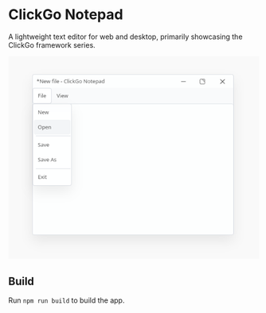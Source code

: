 # ClickGo Notepad
A lightweight text editor for web and desktop, primarily showcasing the ClickGo framework series.

<p align="center"><img src="doc/form.png" alt="ClickGo Notpad"></p>

## Build

Run `npm run build` to build the app.
